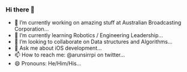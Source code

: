 ### Hi there 👋

- 🔭 I’m currently working on amazing stuff at Australian Broadcasting Corporation...
- 🌱 I’m currently learning Robotics / Engineering Leadership...
- 👯 I’m looking to collaborate on Data structures and Algorithms... 
- 💬 Ask me about iOS development...
- 📫 How to reach me: @arunsirrpi on twitter...
- 😄 Pronouns: He/Him/His...
